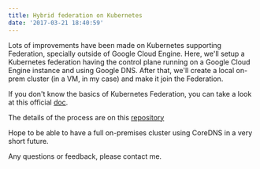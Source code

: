```yaml
---
title: Hybrid federation on Kubernetes
date: '2017-03-21 18:40:59'
---
```


Lots of improvements have been made on Kubernetes supporting Federation, specially outside of Google Cloud Engine. Here, we'll setup a Kubernetes federation having the control plane running on a Google Cloud Engine instance and using Google DNS. After that, we'll create a local on-prem cluster (in a VM, in my case) and make it join the Federation.

If you don't know the basics of Kubernetes Federation, you can take a look at this official [doc](https://github.com/kubernetes/community/blob/master/contributors/design-proposals/federation.md).

The details of the process are on this [repository](https://github.com/henriquetruta/hybrid-k8s-federation/)

Hope to be able to have a full on-premises cluster using CoreDNS in a very short future.

Any questions or feedback, please contact me.